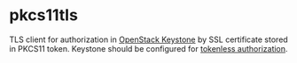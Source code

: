 # pkcs11tls
TLS client for authorization in [OpenStack Keystone](https://docs.openstack.org/keystone/latest/) by SSL certificate stored in PKCS11 token. 
Keystone should be configured for [tokenless authorization](https://docs.openstack.org/keystone/latest/admin/configure_tokenless_x509.html).
